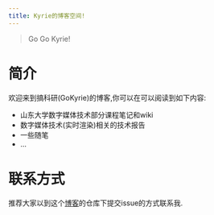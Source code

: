 ```yaml
---
title: Kyrie的博客空间!
---
```

> Go Go Kyrie!

# 简介

欢迎来到搞科研(GoKyrie)的博客,你可以在可以阅读到如下内容:
- 山东大学数字媒体技术部分课程笔记和wiki
- 数字媒体技术(实时渲染)相关的技术报告
- 一些随笔
- ...
# 联系方式

推荐大家以到这个[博客](https://github.com/SDU-Gary/GoKyrie-Notes)的仓库下提交issue的方式联系我.